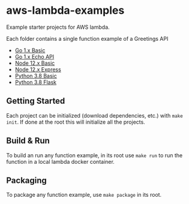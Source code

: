 # aws-lambda-examples

Example starter projects for AWS lambda.

Each folder contains a single function example of a Greetings API
- [Go 1.x Basic](go1x)
- [Go 1.x Echo API](go1x-echo)
- [Node 12.x Basic](node12x)
- [Node 12.x Express](node12x-express)
- [Python 3.8 Basic](python38)
- [Python 3.8 Flask](python38-flask)

## Getting Started

Each project can be initialized (download dependencies, etc.) with `make init`. If done at the root this will initialize all the projects.

## Build & Run

To build an run any function example, in its root use `make run` to run the function in a local lambda docker container.

## Packaging

To package any function example, use `make package` in its root.
